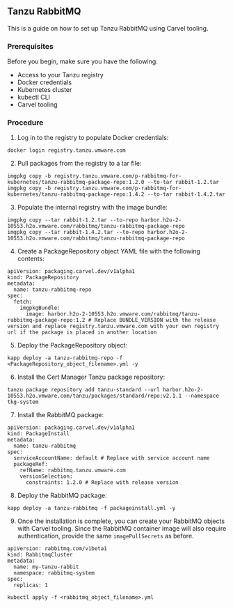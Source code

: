 ## Tanzu RabbitMQ

This is a guide on how to set up Tanzu RabbitMQ using Carvel tooling.

### Prerequisites

Before you begin, make sure you have the following:

- Access to your Tanzu registry
- Docker credentials
- Kubernetes cluster
- kubectl CLI
- Carvel tooling

### Procedure

1. Log in to the registry to populate Docker credentials:

```
docker login registry.tanzu.vmware.com
```

2. Pull packages from the registry to a tar file:

```
imgpkg copy -b registry.tanzu.vmware.com/p-rabbitmq-for-kubernetes/tanzu-rabbitmq-package-repo:1.2.0 --to-tar rabbit-1.2.tar
imgpkg copy -b registry.tanzu.vmware.com/p-rabbitmq-for-kubernetes/tanzu-rabbitmq-package-repo:1.4.2 --to-tar rabbit-1.4.2.tar
```

3. Populate the internal registry with the image bundle:

```
imgpkg copy --tar rabbit-1.2.tar --to-repo harbor.h2o-2-10553.h2o.vmware.com/rabbitmq/tanzu-rabbitmq-package-repo
imgpkg copy --tar rabbit-1.4.2.tar --to-repo harbor.h2o-2-10553.h2o.vmware.com/rabbitmq/tanzu-rabbitmq-package-repo
```

4. Create a PackageRepository object YAML file with the following contents:

```
apiVersion: packaging.carvel.dev/v1alpha1
kind: PackageRepository
metadata:
  name: tanzu-rabbitmq-repo
spec:
  fetch:
    imgpkgBundle:
      image: harbor.h2o-2-10553.h2o.vmware.com/rabbitmq/tanzu-rabbitmq-package-repo:1.2 # Replace BUNDLE_VERSION with the release version and replace registry.tanzu.vmware.com with your own registry url if the package is placed in another location
```

5. Deploy the PackageRepository object:

```
kapp deploy -a tanzu-rabbitmq-repo -f <PackageRepository_object_filename>.yml -y
```

6. Install the Cert Manager Tanzu package repository:

```
tanzu package repository add tanzu-standard --url harbor.h2o-2-10553.h2o.vmware.com/tanzu/packages/standard/repo:v2.1.1 --namespace tkg-system
```

7. Install the RabbitMQ package:

```
apiVersion: packaging.carvel.dev/v1alpha1
kind: PackageInstall
metadata:
  name: tanzu-rabbitmq
spec:
  serviceAccountName: default # Replace with service account name
  packageRef:
    refName: rabbitmq.tanzu.vmware.com
    versionSelection:
      constraints: 1.2.0 # Replace with release version
```

8. Deploy the RabbitMQ package:

```
kapp deploy -a tanzu-rabbitmq -f packageinstall.yml -y
```

9. Once the installation is complete, you can create your RabbitMQ objects with Carvel tooling. Since the RabbitMQ container image will also require authentication, provide the same `imagePullSecrets` as before.

```
apiVersion: rabbitmq.com/v1beta1
kind: RabbitmqCluster
metadata:
  name: my-tanzu-rabbit
  namespace: rabbitmq-system
spec:
  replicas: 1
```

```
kubectl apply -f <rabbitmq_object_filename>.yml
```




